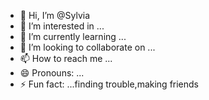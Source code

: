 - 👋 Hi, I’m @Sylvia
- 👀 I’m interested in ...
- 🌱 I’m currently learning ...
- 💞️ I’m looking to collaborate on ...
- 📫 How to reach me ...
- 😄 Pronouns: ...
- ⚡ Fun fact: ...finding trouble,making friends

<!---
Sylvia /Sylvia is a ✨ special ✨ repository because its `README.md` (this file) appears on your GitHub profile.
You can click the Preview link to take a look at your changes.
--->
